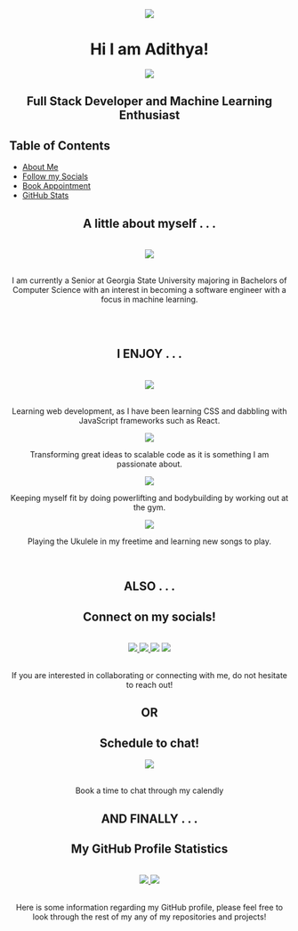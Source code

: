 <!-- <style>
.inline-block {
  display: inline-block;
}

.sections {
  margin: 50px;
}

.word-break {
  white-space: -moz-pre-wrap !important;  /* Mozilla, since 1999 */
  white-space: -pre-wrap;      /* Opera 4-6 */
  white-space: -o-pre-wrap;    /* Opera 7 */
  white-space: pre-wrap;       /* css-3 */
  word-wrap: break-word;       /* Internet Explorer 5.5+ */
  white-space: -webkit-pre-wrap; /* Newer versions of Chrome/Safari*/
  word-break: keep-all;
  white-space: normal;
  width: 50%;
}
</style> -->

<div align="center">
  <img src="https://img.icons8.com/external-wanicon-flat-wanicon/96/000000/external-computer-free-time-wanicon-flat-wanicon.png"/>
</div>

<h1 align="center">Hi I am Adithya!</h1>

<div class="sections" align="center">

  <!-- Thinking Icon (software engineering) -->
  <!-- <div style="margin-right: 20%;" align="center" class="inline-block">
    <img src="https://img.icons8.com/ios-filled/60/000000/learning.png"/>
  </div> -->

  <!-- Robot Icon (machine learning) -->
  <div class="inline-block">
    <img src="https://img.icons8.com/external-wanicon-lineal-wanicon/60/000000/external-machine-learning-smart-industry-wanicon-lineal-wanicon.png"/>
  </div>

  <h2>Full Stack Developer and Machine Learning <br>Enthusiast</h2> 
</div>

<h2> Table of Contents</h2>
<ul>
  <li><a href="#about-me">About Me</a></li>
  <li><a href="#check-out-socials">Follow my Socials</a></li>
  <li><a href="#schedule-chat">Book Appointment</a></li>
  <li><a href="#github-stats">GitHub Stats</a></li>
</ul>

<div align=center>
  <h2 id="about-me" align="center">A little about myself . . .</h2>
  <br>
  <div>
    <img src="https://upload.wikimedia.org/wikipedia/en/thumb/3/3b/Georgia_State_Athletics_logo.svg/96px-Georgia_State_Athletics_logo.svg.png"/>
    <br>
    <br>
    <p class="word-break">I am currently a Senior at Georgia State University majoring in Bachelors of Computer Science with an interest in becoming a software engineer with a focus in machine learning.</p>
  </div>

  <br>
  <br>

  <h2>I ENJOY . . .</h2>
  <br>
  <div class="inline-block">
    <img src="https://img.icons8.com/ultraviolet/80/000000/react--v2.png"/>
    <br>
    <br>
    <p class="word-break">Learning web development, as I have been learning CSS and dabbling with JavaScript frameworks such as React.</p>
  </div>

  <div class="inline-block">
    <img src="https://img.icons8.com/color/80/000000/light-on--v2.png"/>
    <p class="word-break">Transforming great ideas to scalable code as it is something I am passionate about.</p>
  </div>
  
  <div class="inline-block">
    <img src="https://img.icons8.com/color/80/000000/bench-press--v2.png"/>
    <p class="word-break">Keeping myself fit by doing powerlifting and bodybuilding by working out at the gym.</p>
  </div>

  <div class="inline-block">
    <img src="https://img.icons8.com/color/80/000000/music--v2.png"/>
    <p class="word-break">Playing the Ukulele in my freetime and learning new songs to play.</p>
  </div>
</div>

<br>
<h2 align="center">ALSO . . .</h2>

<div class="sections" id="check-out-socials" align="center">

  <h2>Connect on my socials!</h2>
  <br>
  
  <a href="mailto:adithyav211@gmail.com">
    <img src="https://img.icons8.com/fluency/90/000000/gmail-new.png"/>
  </a>
  <a href="http://www.linkedin.com/in/adithya-venkatesh">
    <img src="https://img.icons8.com/color/90/000000/linkedin.png"/>
  </a>
  <img src="https://img.icons8.com/color/90/000000/facebook.png"/>
  <img src="https://img.icons8.com/fluency/90/000000/instagram-new.png"/>

  <!-- Email Address -->
  <!-- <div class="inline-block">
  <h3>Google Mail</h3>
  </div> -->
  <!-- Linkedin Profile -->
  <!-- <div class="inline-block">
    <h3>Linkedin</h3>
  </div> -->

  <!-- Facebook Profile -->
  <!-- <div class="inline-block">
    <a href="https://www.facebook.com/profile.php?id=100009287506279">
    </a>
    <h3>Facebook</h3>
  </div> -->

  <!-- Instagram Profile -->
  <!-- <div class="inline-block">
    <a href="https://www.instagram.com/adithya.vvs/">
    </a>
    <h3>Instagram</h3>
  </div> -->
  <br>
  <br>
  <p>If you are interested in collaborating or connecting with me, do not hesitate to reach out!</p>
</div>

<h2 align="center">OR</h2>

<div class="sections" id="schedule-chat" align="center">
  <h2>Schedule to chat!</h2>
  <a href="https://calendly.com/adithyavenkatesh/15min">
    <img src="https://img.icons8.com/color/96/000000/calendar--v2.png"/>
  </a>
  <br>
  <br>
  <p>Book a time to chat through my calendly</p>
</div>

<h2 align="center">AND FINALLY . . .</h2>

<div class="sections" id="github-stats" align="center">
    <h2>My GitHub Profile Statistics</h2>
    <br>
    <a href="https://github.com/anuraghazra/github-readme-stats">
      <img src="https://github-readme-stats.vercel.app/api?username=adithyav09&show_icons=true&theme=darcula" />
    </a>
    <a href="https://github.com/anuraghazra/github-readme-stats">
      <img src="https://github-readme-stats.vercel.app/api/top-langs/?username=adithyav09&layout=compact&theme=darcula" />
    </a>
    <br>
    <br>
    <p class="word-break">Here is some information regarding my GitHub profile, please feel free to look through the rest of my any of my repositories and projects!</p>
</div>



